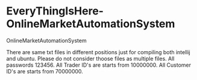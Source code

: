 # EveryThingIsHere-OnlineMarketAutomationSystem
OnlineMarketAutomationSystem

There are same txt files in different positions just for compiling both intellij and ubuntu.
Please do not consider thoose files as multiple files.
All passwords 123456.
All Trader ID's are starts from 10000000.
All Customer ID's are starts from 70000000.
